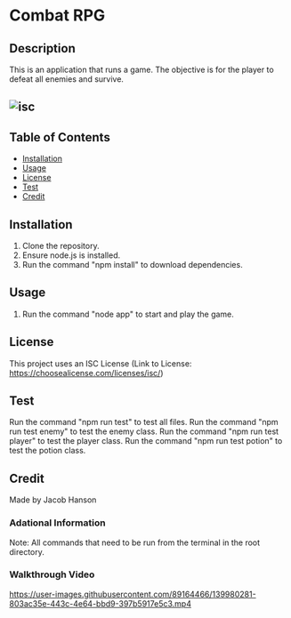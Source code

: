 # Combat RPG

## Description
This is an application that runs a game. The objective is for the player to defeat all enemies and survive.

## ![isc](https://img.shields.io/badge/license-ISC-green?&style=for-the-badge)

## Table of Contents
* [Installation](#installation)
* [Usage](#usage)
* [License](#license)
* [Test](#tests)
* [Credit](#credit)

## Installation
1. Clone the repository.
2. Ensure node.js is installed.
3. Run the command "npm install" to download dependencies.

## Usage
1. Run the command "node app" to start and play the game.

## License
This project uses an ISC License (Link to License: https://choosealicense.com/licenses/isc/)

## Test
Run the command "npm run test" to test all files.
Run the command "npm run test enemy" to test the enemy class.
Run the command "npm run test player" to test the player class.
Run the command "npm run test potion" to test the potion class.

## Credit
Made by Jacob Hanson

### Adational Information
Note: All commands that need to be run from the terminal in the root directory.

### Walkthrough Video
https://user-images.githubusercontent.com/89164466/139980281-803ac35e-443c-4e64-bbd9-397b5917e5c3.mp4

